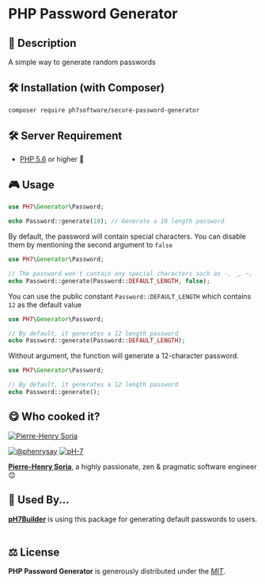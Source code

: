 # PHP Password Generator

## 📄 Description

A simple way to generate random passwords


## 🛠 Installation (with Composer)

```bash
composer require ph7software/secure-password-generator
```

## 🛠 Server Requirement

* [PHP 5.6](https://php.net/releases/5_6_0.php) or higher 🐘


## 🎮 Usage

```php
use PH7\Generator\Password;

echo Password::generate(10); // Generate a 10 length password
````


By default, the password will contain special characters. You can disable them by mentioning the second argument to `false`

```php
use PH7\Generator\Password;

// The password won't contain any special characters such as -, _, ~, |, %, ^, !, $, #, @, and ?
echo Password::generate(Password::DEFAULT_LENGTH, false);
````


You can use the public constant `Password::DEFAULT_LENGTH` which contains `12` as the default value

```php
use PH7\Generator\Password;

// By default, it generates a 12 length password
echo Password::generate(Password::DEFAULT_LENGTH);
````

Without argument, the function will generate a 12-character password.

```php
use PH7\Generator\Password;

// By default, it generates a 12 length password
echo Password::generate();
````

## 😋 Who cooked it?

[![Pierre-Henry Soria](https://s.gravatar.com/avatar/a210fe61253c43c869d71eaed0e90149?s=200)](https://ph7.me "Pierre-Henry Soria personal website")


[![@phenrysay][twitter-image]](https://twitter.com/phenrysay) [![pH-7][github-image]](https://github.com/pH-7)

**[Pierre-Henry Soria](https://ph7.me)**, a highly passionate, zen &amp; pragmatic software engineer 😊


## 🤗 Used By...

**[pH7Builder][ph7cms-url]** is using this package for generating default passwords to users.
​

## ⚖️ License

**PHP Password Generator** is generously distributed under the *[MIT](https://opensource.org/licenses/MIT)*.


<!-- GitHub's Markdown reference links -->
[twitter-image]: https://img.shields.io/badge/Twitter-1DA1F2?style=for-the-badge&logo=twitter&logoColor=white
[github-image]: https://img.shields.io/badge/GitHub-100000?style=for-the-badge&logo=github&logoColor=white
[ph7cms-url]: http://github.com/pH7Software/pH7-Social-Dating-CMS/
